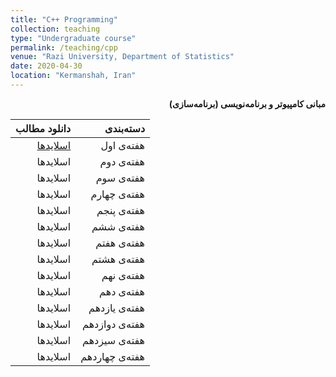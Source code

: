 ```yaml
---
title: "C++ Programming"
collection: teaching
type: "Undergraduate course"
permalink: /teaching/cpp
venue: "Razi University, Department of Statistics"
date: 2020-04-30
location: "Kermanshah, Iran"
---
```


<p dir='rtl' align='right'><b>
  مبانی کامپیوتر و برنامه‌نویسی (برنامه‌سازی)
</b></p>



| دانلود مطالب | دسته‌بندی |
|---:|---:|
| [اسلایدها](../files/Cpp/cpp1.pdf) | هفته‌ی اول |
| اسلایدها | هفته‌ی دوم |
| اسلایدها | هفته‌ی سوم |
| اسلایدها | هفته‌ی چهارم |
| اسلایدها | هفته‌ی پنجم |
| اسلایدها | هفته‌ی ششم |
| اسلایدها | هفته‌ی هفتم |
| اسلایدها | هفته‌ی هشتم |
| اسلایدها | هفته‌ی نهم |
| اسلایدها | هفته‌ی دهم |
| اسلایدها | هفته‌ی یازدهم |
| اسلایدها | هفته‌ی دوازدهم |
| اسلایدها | هفته‌ی سیزدهم |
| اسلایدها | هفته‌ی چهاردهم |

